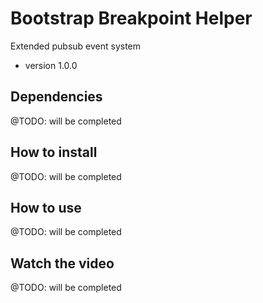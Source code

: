 # Bootstrap Breakpoint Helper
Extended pubsub event system

- version 1.0.0

## Dependencies
@TODO: will be completed

## How to install
@TODO: will be completed

## How to use
@TODO: will be completed

## Watch the video
@TODO: will be completed